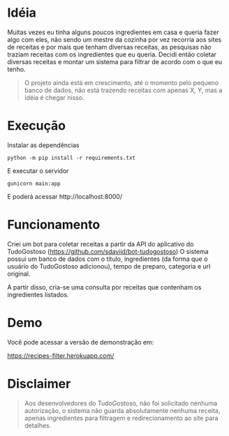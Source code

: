 # Idéia

Muitas vezes eu tinha alguns poucos ingredientes em casa e queria fazer algo com eles, não sendo um mestre da cozinha por vez recorria aos sites de receitas e por mais que tenham diversas receitas, as pesquisas não traziam receitas com os ingredientes que eu queria.
Decidi então coletar diversas receitas e montar um sistema para filtrar de acordo com o que eu tenho.

> O projeto ainda está em crescimento, até o momento pelo pequeno banco de dados, não está trazendo receitas com apenas X, Y, mas a idéia é chegar nisso.


# Execução

Instalar as dependências


``python -m pip install -r requirements.txt``


E executar o servidor

``gunicorn main:app``

E poderá acessar http://localhost:8000/



# Funcionamento

Criei um bot para coletar receitas a partir da API do aplicativo do TudoGostoso (https://github.com/sdaviid/bot-tudogostoso)
O sistema possui um banco de dados com o título, ingredientes (da forma que o usuário do TudoGostoso adicionou), tempo de preparo, categoria e url original.

A partir disso, cria-se uma consulta por receitas que contenham os ingredientes listados.


# Demo

Você pode acessar a versão de demonstração em:

https://recipes-filter.herokuapp.com/


# Disclaimer
> Aos desenvolvedores do TudoGostoso, não foi solicitado nenhuma autorização, o sistema não guarda absolutamente nenhuma receita, apenas ingredientes para filtragem e redirecionamento ao site para detalhes.